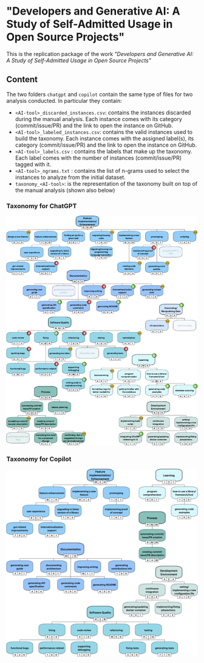 # "Developers and Generative AI: A Study of Self-Admitted Usage in Open Source Projects"

This is the replication package of the work *"Developers and Generative AI: A Study of Self-Admitted Usage in Open Source Projects"*

## Content

The two folders `chatgpt` and `copilot` contain the same type of files for two analysis conducted. 
In particular they contain:

- `<AI-tool>_discarded_instances.csv`: contains the instances discarded during the manual analysis. Each instance comes with its category (commit/issue/PR) and the link to open the instance on GitHub.
- `<AI-tool>_labeled_instances.csv`: contains the valid instances used to build the taxonomy. Each instance comes with the assigned label(s), its category (commit/issue/PR) and the link to open the instance on GitHub.
- `<AI-tool>_labels.csv` : contains the labels that make up the taxonomy. Each label comes with the number of instances (commit/issue/PR) tagged with it.
- `<AI-tool>_ngrams.txt` : contains the list of n-grams used to select the instances to analyze from the initial dataset.
- `taxonomy_<AI-tool>`: is the representation of the taxonomy built on top of the manual analysis (shown also below)

### Taxonomy for ChatGPT
![taxonomy_chatgpt](./chatgpt/taxonomy_chatgpt.png?raw=true)


### Taxonomy for Copilot
![taxonomy_copilot](./copilot/taxonomy_copilot.png?raw=true)

